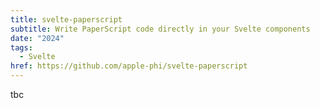 ```yaml
---
title: svelte-paperscript
subtitle: Write PaperScript code directly in your Svelte components
date: "2024"
tags:
  - Svelte
href: https://github.com/apple-phi/svelte-paperscript
---
```


tbc
